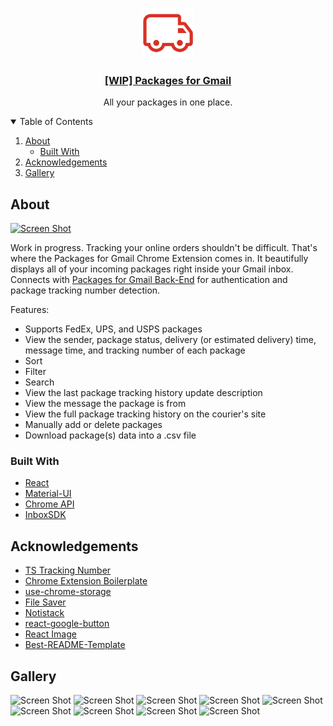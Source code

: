 <p align="center">
  <a href="https://github.com/anatelli10/packages-for-gmail">
    <img src="src/assets/img/icon-large.png" alt="Logo" width="80" height="80">
  </a>

  <h3 align="center">
    <a href="https://packagesforgmail.com/">[WIP] Packages for Gmail</a>
  </h3>

  <p align="center">
    All your packages in one place.
  </p>
</p>

<!-- TABLE OF CONTENTS -->
<details open="open">
  <summary>Table of Contents</summary>
  <ol>
    <li>
      <a href="#about">About</a>
      <ul>
        <li><a href="#built-with">Built With</a></li>
      </ul>
    </li>
    <li><a href="#acknowledgements">Acknowledgements</a></li>
    <li><a href="#gallery">Gallery</a></li>
  </ol>
</details>

<!-- ABOUT -->

## About

[![Screen Shot][product-screenshot]](https://packagesforgmail.com/)

Work in progress. Tracking your online orders shouldn't be difficult. That's where the Packages for Gmail Chrome Extension comes in. It beautifully displays all of your incoming packages right inside your Gmail inbox. Connects with [Packages for Gmail Back-End](https://github.com/anatelli10/packages-for-gmail-back-end) for authentication and package tracking number detection.

Features:

-   Supports FedEx, UPS, and USPS packages
-   View the sender, package status, delivery (or estimated delivery) time, message time, and tracking number of each package
-   Sort
-   Filter
-   Search
-   View the last package tracking history update description
-   View the message the package is from
-   View the full package tracking history on the courier's site
-   Manually add or delete packages
-   Download package(s) data into a .csv file

### Built With

-   [React](https://reactjs.org/)
-   [Material-UI](https://material-ui.com/)
-   [Chrome API](https://developer.chrome.com/docs/extensions/reference/)
-   [InboxSDK](https://www.inboxsdk.com/)

<!-- ACKNOWLEDGEMENTS -->

## Acknowledgements

-   [TS Tracking Number](https://github.com/rjbrooksjr/ts-tracking-number)
-   [Chrome Extension Boilerplate](https://github.com/lxieyang/chrome-extension-boilerplate-react)
-   [use-chrome-storage](https://github.com/onikienko/use-chrome-storage)
-   [File Saver](https://github.com/eligrey/FileSaver.js)
-   [Notistack](https://github.com/iamhosseindhv/notistack)
-   [react-google-button](https://github.com/prescottprue/react-google-button)
-   [React Image](https://github.com/mbrevda/react-image)
-   [Best-README-Template](https://github.com/othneildrew/Best-README-Template)

## Gallery
![Screen Shot][product-screenshot-1]
![Screen Shot][product-screenshot-2]
![Screen Shot][product-screenshot-3]
![Screen Shot][product-screenshot-4]
![Screen Shot][product-screenshot-5]
![Screen Shot][product-screenshot-6]
![Screen Shot][product-screenshot-7]
![Screen Shot][product-screenshot-8]
![Screen Shot][product-screenshot-9]

[product-screenshot]: https://i.imgur.com/HJT4f7L.png
[product-screenshot-1]: https://i.imgur.com/G45U1ah.png
[product-screenshot-2]: https://i.imgur.com/9ep3Rgc.png
[product-screenshot-3]: https://i.imgur.com/S0E9B4M.png
[product-screenshot-4]: https://i.imgur.com/DotgCDd.png
[product-screenshot-5]: https://i.imgur.com/ibXVQCT.png
[product-screenshot-6]: https://i.imgur.com/JN1vJrK.png
[product-screenshot-7]: https://i.imgur.com/5wc2oMM.png
[product-screenshot-8]: https://i.imgur.com/eSgQoZj.png
[product-screenshot-9]: https://i.imgur.com/lm6YPBW.png

